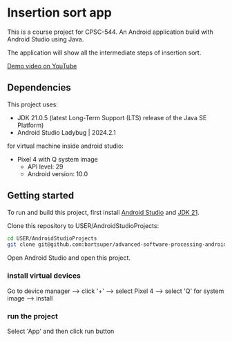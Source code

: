 # Insertion sort app
This is a course project for CPSC-544. An Android application build with Android Studio using Java.

The application will show all the intermediate steps of insertion sort.

[Demo video on YouTube](https://youtube.com/shorts/WGtdSQ_21Bg)
## Dependencies
This project uses:
- JDK 21.0.5 (latest Long-Term Support (LTS) release of the Java SE Platform)
- Android Studio Ladybug | 2024.2.1

for virtual machine inside android studio:
- Pixel 4 with Q system image
  - API level: 29
  - Android version: 10.0

## Getting started
To run and build this project, first install [Android Studio](https://developer.android.com/studio?gad_source=1&gclid=CjwKCAiAl4a6BhBqEiwAqvrquuwbe3PkAMl9ru5ZcWy6H3auU26Qrd1NV_1FjAl4QXq7hA2xuZleRRoCLXAQAvD_BwE&gclsrc=aw.ds) and [JDK 21](https://www.oracle.com/java/technologies/downloads/#java21).

Clone this repository to USER/AndroidStudioProjects:
```bash
cd USER/AndroidStudioProjects
git clone git@github.com:bartsuper/advanced-software-processing-android-programming.git
```
Open Android Studio and open this project.

### install virtual devices
Go to device manager --> click '+' --> select Pixel 4 --> select 'Q' for system image --> install

### run the project
Select 'App' and then click run button
